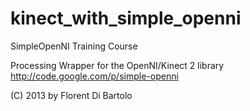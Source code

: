 kinect_with_simple_openni
=========================

SimpleOpenNI Training Course

Processing Wrapper for the OpenNI/Kinect 2 library
http://code.google.com/p/simple-openni

(C) 2013 by Florent Di Bartolo
